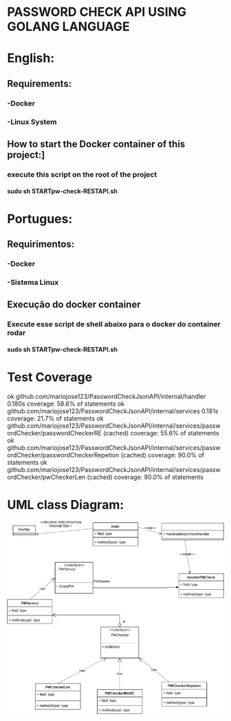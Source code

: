 # PASSWORD CHECK API USING GOLANG LANGUAGE

# English:
## Requirements:
### -Docker
### -Linux System

## How to start the Docker container of this project:]
### execute this script on the root of the project
#### sudo sh STARTpw-check-RESTAPI.sh




# Portugues:
## Requirimentos:
### -Docker
### -Sistema Linux


## Execução do docker container
### Execute esse script de shell abaixo para o docker do container rodar
#### sudo sh STARTpw-check-RESTAPI.sh

# Test Coverage

ok      github.com/mariojose123/PasswordCheckJsonAPI/internal/handler   0.180s  coverage: 58.6% of statements
ok      github.com/mariojose123/PasswordCheckJsonAPI/internal/services  0.181s  coverage: 21.7% of statements
ok      github.com/mariojose123/PasswordCheckJsonAPI/internal/services/passwordChecker/passwordCheckerRE        (cached)        coverage: 55.6% of statements
ok      github.com/mariojose123/PasswordCheckJsonAPI/internal/services/passwordChecker/passwordCheckerRepetion  (cached)        coverage: 90.0% of statements
ok      github.com/mariojose123/PasswordCheckJsonAPI/internal/services/passwordChecker/pwCheckerLen     (cached)        coverage: 90.0% of statements
# UML class Diagram:
![UML class Diagram](/readme-assets/UMCLASSDIAGRAM.png)